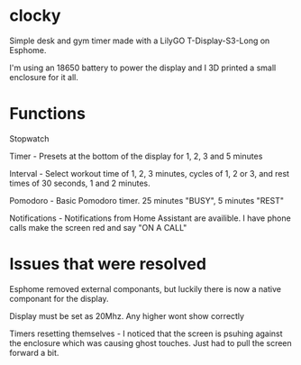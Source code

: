 # clocky

Simple desk and gym timer made with a LilyGO T-Display-S3-Long on Esphome.

I'm using an 18650 battery to power the display and I 3D printed a small enclosure for it all.

# Functions

Stopwatch 

Timer - Presets at the bottom of the display for 1, 2, 3 and 5 minutes

Interval - Select workout time of 1, 2, 3 minutes, cycles of 1, 2 or 3, and rest times of 30 seconds, 1 and 2 minutes.

Pomodoro - Basic Pomodoro timer. 25 minutes "BUSY", 5 minutes "REST"

Notifications - Notifications from Home Assistant are availible. I have phone calls make the screen red and say "ON A CALL"

# Issues that were resolved

Esphome removed external componants, but luckily there is now a native componant for the display.

Display must be set as 20Mhz. Any higher wont show correctly

Timers resetting themselves - I noticed that the screen is psuhing against the enclosure which was causing ghost touches. Just had to pull the screen forward a bit.
